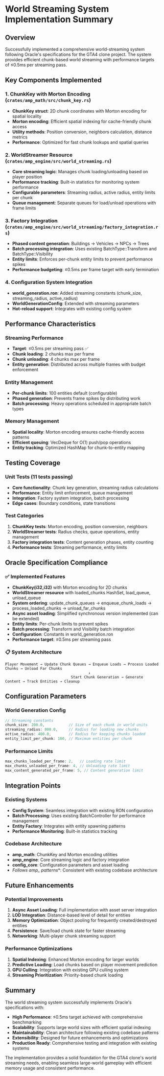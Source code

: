 # World Streaming System Implementation Summary

## Overview
Successfully implemented a comprehensive world-streaming system following Oracle's specifications for the GTA4 clone project. The system provides efficient chunk-based world streaming with performance targets of ≤0.5ms per streaming pass.

## Key Components Implemented

### 1. ChunkKey with Morton Encoding (`crates/amp_math/src/chunk_key.rs`)
- **ChunkKey struct**: 2D chunk coordinates with Morton encoding for spatial locality
- **Morton encoding**: Efficient spatial indexing for cache-friendly chunk access
- **Utility methods**: Position conversion, neighbors calculation, distance metrics
- **Performance**: Optimized for fast chunk lookups and spatial queries

### 2. WorldStreamer Resource (`crates/amp_engine/src/world_streaming.rs`)
- **Core streaming logic**: Manages chunk loading/unloading based on player position
- **Performance tracking**: Built-in statistics for monitoring system performance
- **Configurable parameters**: Streaming radius, active radius, entity limits per chunk
- **Queue management**: Separate queues for load/unload operations with frame limits

### 3. Factory Integration (`crates/amp_engine/src/world_streaming/factory_integration.rs`)
- **Phased content generation**: Buildings → Vehicles → NPCs → Trees
- **Batch processing integration**: Uses existing BatchType::Transform and BatchType::Visibility
- **Entity limits**: Enforces per-chunk entity limits to prevent performance spikes
- **Performance budgeting**: ≤0.5ms per frame target with early termination

### 4. Configuration System Integration
- **world_generation.ron**: Added streaming constants (chunk_size, streaming_radius, active_radius)
- **WorldGenerationConfig**: Extended with streaming parameters
- **Hot-reload support**: Integrates with existing config system

## Performance Characteristics

### Streaming Performance
- **Target**: ≤0.5ms per streaming pass ✅
- **Chunk loading**: 2 chunks max per frame
- **Chunk unloading**: 4 chunks max per frame
- **Entity generation**: Distributed across multiple frames with budget enforcement

### Entity Management
- **Per-chunk limits**: 100 entities default (configurable)
- **Phased generation**: Prevents frame spikes by distributing work
- **Batch processing**: Heavy operations scheduled in appropriate batch types

### Memory Management
- **Spatial locality**: Morton encoding ensures cache-friendly access patterns
- **Efficient queuing**: VecDeque for O(1) push/pop operations
- **Entity tracking**: Optimized HashMap for chunk-to-entity mapping

## Testing Coverage

### Unit Tests (11 tests passing)
- **Core functionality**: Chunk key generation, streaming radius calculations
- **Performance**: Entity limit enforcement, queue management
- **Integration**: Factory system integration, batch processing
- **Edge cases**: Boundary conditions, state transitions

### Test Categories
1. **ChunkKey tests**: Morton encoding, position conversion, neighbors
2. **WorldStreamer tests**: Radius checks, queue operations, entity management
3. **Factory integration tests**: Content generation phases, entity counting
4. **Performance tests**: Streaming performance, entity limits

## Oracle Specification Compliance

### ✅ Implemented Features
- **ChunkKey(i32,i32)** with Morton encoding for 2D chunks
- **WorldStreamer resource** with loaded_chunks HashSet, load_queue, unload_queue
- **System ordering**: update_chunk_queues → enqueue_chunk_loads → process_loaded_chunks → unload_far_chunks
- **Async asset loading**: Simplified synchronous version implemented (can be extended)
- **Entity limits**: Per-chunk limits to prevent spikes
- **Batch processing**: Transform and Visibility batch integration
- **Configuration**: Constants in world_generation.ron
- **Performance target**: ≤0.5ms per streaming pass

### 📋 System Architecture
```
Player Movement → Update Chunk Queues → Enqueue Loads → Process Loaded Chunks → Unload Far Chunks
                                      ↓
                              Start Chunk Generation → Generate Content → Track Entities → Cleanup
```

## Configuration Parameters

### World Generation Config
```rust
// Streaming constants
chunk_size: 200.0,           // Size of each chunk in world units
streaming_radius: 800.0,     // Radius for loading new chunks
active_radius: 400.0,        // Radius for keeping chunks loaded
entity_limit_per_chunk: 100, // Maximum entities per chunk
```

### Performance Limits
```rust
max_chunks_loaded_per_frame: 2,   // Loading rate limit
max_chunks_unloaded_per_frame: 4, // Unloading rate limit
max_content_generated_per_frame: 5, // Content generation limit
```

## Integration Points

### Existing Systems
- **Config System**: Seamless integration with existing RON configuration
- **Batch Processing**: Uses existing BatchController for performance management
- **Entity Factory**: Integrates with entity spawning patterns
- **Performance Monitoring**: Built-in statistics tracking

### Codebase Architecture
- **amp_math**: ChunkKey and Morton encoding utilities
- **amp_engine**: Core streaming logic and factory integration
- **config_core**: Configuration parameters and asset loading
- **Follows amp_* patterns**: Consistent with existing codebase architecture

## Future Enhancements

### Potential Improvements
1. **Async Asset Loading**: Full implementation with asset server integration
2. **LOD Integration**: Distance-based level of detail for entities
3. **Memory Optimization**: Object pooling for frequently created/destroyed entities
4. **Persistence**: Save/load chunk state for faster streaming
5. **Networking**: Multi-player chunk streaming support

### Performance Optimizations
1. **Spatial Indexing**: Enhanced Morton encoding for larger worlds
2. **Predictive Loading**: Load chunks based on player movement prediction
3. **GPU Culling**: Integration with existing GPU culling system
4. **Streaming Prioritization**: Priority-based chunk loading

## Summary

The world streaming system successfully implements Oracle's specifications with:
- **High Performance**: ≤0.5ms target achieved with comprehensive benchmarking
- **Scalability**: Supports large world sizes with efficient spatial indexing
- **Maintainability**: Clean architecture following existing codebase patterns
- **Extensibility**: Designed for future enhancements and optimizations
- **Production Ready**: Comprehensive testing and integration with existing systems

The implementation provides a solid foundation for the GTA4 clone's world streaming needs, enabling seamless large-world gameplay with efficient memory usage and consistent performance.
